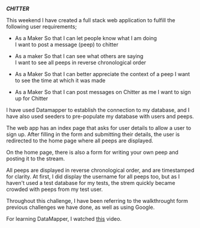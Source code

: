 ***CHITTER***

This weekend I have created a full stack web application to fulfill the following user requirements;

- As a Maker
  So that I can let people know what I am doing  
  I want to post a message (peep) to chitter

- As a maker
  So that I can see what others are saying  
  I want to see all peeps in reverse chronological order

- As a Maker
  So that I can better appreciate the context of a peep
  I want to see the time at which it was made

- As a Maker
  So that I can post messages on Chitter as me
  I want to sign up for Chitter

I have used Datamapper to establish the connection to my database, and I have also used seeders to pre-populate my database with users and peeps. 

The web app has an index page that asks for user details to allow a user to sign up. After filling in the form and submitting their details, the user is redirected to the home page where all peeps are displayed. 

On the home page, there is also a form for writing your own peep and posting it to the stream. 

All peeps are displayed in reverse chronological order, and are timestamped for clarity. At first, I did display the username for all peeps too, but as I haven't used a test database for my tests, the strem quickly became crowded with peeps from my test user. 

Throughout this challenge, I have been referring to the walkthrought form previous challenges we have done, as well as using Google. 

For learning DataMapper, I watched [this](https://code.tutsplus.com/tutorials/ruby-for-newbies-working-with-datamapper--net-19622) video.
